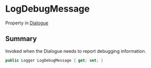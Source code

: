 # LogDebugMessage

Property in [Dialogue](yarn.dialogue.md)

## Summary

Invoked when the Dialogue needs to report debugging information.

```csharp
public Logger LogDebugMessage { get; set; }
```
